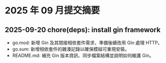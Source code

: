 # 2025 年 09 月提交摘要

## 2025-09-20 chore(deps): install gin framework
- go.mod: 新增 Gin 及其間接相依套件需求，準備後續改用 Gin 處理 HTTP。
- go.sum: 新增相依套件的雜湊記錄以確保模組可重現安裝。
- README.md: 補充 Gin 版本資訊、同步檔案結構並說明如何維護 Gin。
